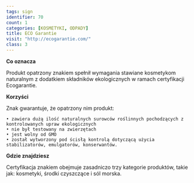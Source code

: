 ```yaml
---
tags: sign
identifier: 70
count: 1
categories: [KOSMETYKI, ODPADY]
title: ECO Garantie
visit: "http://ecogarantie.com/"
class: 3
---
```

**Co oznacza**

Produkt opatrzony znakiem spełnił wymagania stawiane kosmetykom naturalnym z dodatkiem składników ekologicznych w ramach certyfikacji Ecogarantie.

**Korzyści**

Znak gwarantuje, że opatrzony nim produkt:

	• zawiera dużą ilość naturalnych surowców roślinnych pochodzących z kontrolowanych upraw ekologicznych
	• nie był testowany na zwierzętach
	• jest wolny od GMO
	• został wytworzony pod ścisłą kontrolą dotyczącą użycia stabilizatorów, emulgatorów, konserwantów.

**Gdzie znajdziesz**

Certyfikacja znakiem obejmuje zasadniczo trzy kategorie produktów, takie jak: kosmetyki, środki czyszczące i sól morska.
